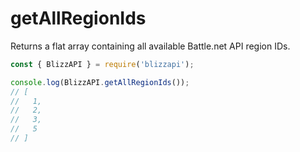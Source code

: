 # getAllRegionIds

Returns a flat array containing all available Battle.net API region IDs.

```js
const { BlizzAPI } = require('blizzapi');

console.log(BlizzAPI.getAllRegionIds());
// [
//   1,
//   2,
//   3,
//   5
// ]

```
